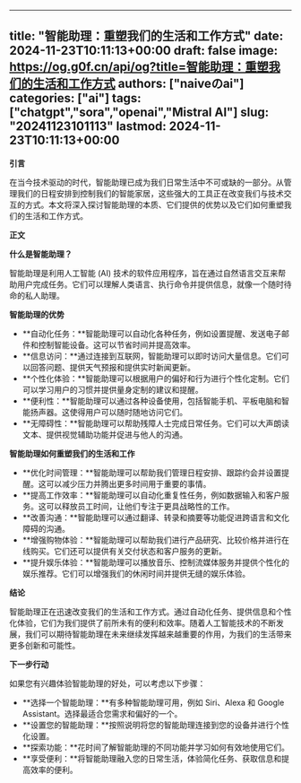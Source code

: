 
---
title: "智能助理：重塑我们的生活和工作方式"
date: 2024-11-23T10:11:13+00:00
draft: false
image: https://og.g0f.cn/api/og?title=智能助理：重塑我们的生活和工作方式
authors: ["naiveのai"]
categories: ["ai"]
tags: ["chatgpt","sora","openai","Mistral AI"]
slug: "20241123101113"
lastmod: 2024-11-23T10:11:13+00:00
---
**引言**

在当今技术驱动的时代，智能助理已成为我们日常生活中不可或缺的一部分。从管理我们的日程安排到控制我们的智能家居，这些强大的工具正在改变我们与技术交互的方式。本文将深入探讨智能助理的本质、它们提供的优势以及它们如何重塑我们的生活和工作方式。

**正文**

**什么是智能助理？**

智能助理是利用人工智能 (AI) 技术的软件应用程序，旨在通过自然语言交互来帮助用户完成任务。它们可以理解人类语言、执行命令并提供信息，就像一个随时待命的私人助理。

**智能助理的优势**

* **自动化任务：**智能助理可以自动化各种任务，例如设置提醒、发送电子邮件和控制智能设备。这可以节省时间并提高效率。
* **信息访问：**通过连接到互联网，智能助理可以即时访问大量信息。它们可以回答问题、提供天气预报和提供实时新闻更新。
* **个性化体验：**智能助理可以根据用户的偏好和行为进行个性化定制。它们可以学习用户的习惯并提供量身定制的建议和提醒。
* **便利性：**智能助理可以通过各种设备使用，包括智能手机、平板电脑和智能扬声器。这使得用户可以随时随地访问它们。
* **无障碍性：**智能助理可以帮助残障人士完成日常任务。它们可以大声朗读文本、提供视觉辅助功能并促进与他人的沟通。

**智能助理如何重塑我们的生活和工作**

* **优化时间管理：**智能助理可以帮助我们管理日程安排、跟踪约会并设置提醒。这可以减少压力并腾出更多时间用于重要的事情。
* **提高工作效率：**智能助理可以自动化重复性任务，例如数据输入和客户服务。这可以释放员工时间，让他们专注于更具战略性的工作。
* **改善沟通：**智能助理可以通过翻译、转录和摘要等功能促进跨语言和文化障碍的沟通。
* **增强购物体验：**智能助理可以帮助我们进行产品研究、比较价格并进行在线购买。它们还可以提供有关交付状态和客户服务的更新。
* **提升娱乐体验：**智能助理可以播放音乐、控制流媒体服务并提供个性化的娱乐推荐。它们可以增强我们的休闲时间并提供无缝的娱乐体验。

**结论**

智能助理正在迅速改变我们的生活和工作方式。通过自动化任务、提供信息和个性化体验，它们为我们提供了前所未有的便利和效率。随着人工智能技术的不断发展，我们可以期待智能助理在未来继续发挥越来越重要的作用，为我们的生活带来更多创新和可能性。

**下一步行动**

如果您有兴趣体验智能助理的好处，可以考虑以下步骤：

* **选择一个智能助理：**有多种智能助理可用，例如 Siri、Alexa 和 Google Assistant。选择最适合您需求和偏好的一个。
* **设置您的智能助理：**按照说明将您的智能助理连接到您的设备并进行个性化设置。
* **探索功能：**花时间了解智能助理的不同功能并学习如何有效地使用它们。
* **享受便利：**将智能助理融入您的日常生活，体验简化任务、获取信息和提高效率的便利。